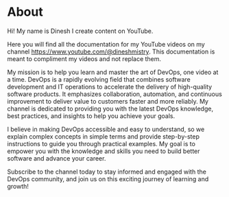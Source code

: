 # About
Hi! My name is Dinesh I create content on YouTube.

Here you will find all the documentation for my YouTube videos on my channel https://www.youtube.com/@dineshmistry. This documentation is meant to compliment my videos and not replace them.

My mission is to help you learn and master the art of DevOps, one video at a time. DevOps is a rapidly evolving field that combines software development and IT operations to accelerate the delivery of high-quality software products. It emphasizes collaboration, automation, and continuous improvement to deliver value to customers faster and more reliably. My channel is dedicated to providing you with the latest DevOps knowledge, best practices, and insights to help you achieve your goals.

I believe in making DevOps accessible and easy to understand, so we explain complex concepts in simple terms and provide step-by-step instructions to guide you through practical examples. My goal is to empower you with the knowledge and skills you need to build better software and advance your career.

Subscribe to the channel today to stay informed and engaged with the DevOps community, and join us on this exciting journey of learning and growth!
